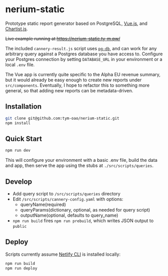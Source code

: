 # nerium-static

Prototype static report generator based on PostgreSQL, [Vue.js](https://vuejs.org), and [Chartist.js](https://gionkunz.github.io/chartist-js/).

~~Live example running at <https://nerium-static.ty-m.pw/>~~

The included `cannery-result.js` script uses [`pg-db`](https://github.com/sehrope/node-pg-db), and can work for any arbitrary query against a Postgres database you have access to. Configure your Postgres connection by setting `DATABASE_URL` in your environment or a local `.env` file.

The Vue app is currently quite specific to the Alpha EU revenue summary, but it would already be easy enough to create new reports under `src/components`. Eventually, I hope to refactor this to something more general, so that adding new reports can be metadata-driven.

## Installation

``` sh
git clone git@github.com:tym-oao/nerium-static.git
npm install
```

## Quick Start

```bash
npm run dev
```

This will configure your environment with a basic .env file, build the data and app, then serve the app using the stubs at `./src/scripts/queries`.

## Develop

- Add query script to `/src/scripts/queries` directory
- Edit `/src/scripts/cannery-config.yaml` with options:
  - queryName(required)
  - queryParams(dictionary, optional, as needed for query script)
  - outputName(optional, defaults to query_name)
- `npm run build` fires `npm run prebuild`, which writes JSON output to `public`

## Deploy

Scripts currently assume [Netlify CLI](https://www.netlify.com/docs/cli/) is installed locally:

``` sh
npm run build
npm run deploy
```
